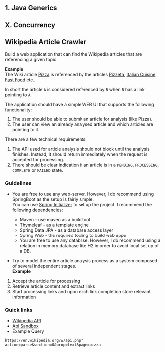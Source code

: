 ## 1. Java Generics

## X. Concurrency


## Wikipedia Article Crawler

Build a web application that can find the Wikipedia articles that are referencing a given topic.

**Example**  
The Wiki article [Pizza](https://en.wikipedia.org/wiki/Pizza) is referenced by the articles
[Pizzeta](https://en.wikipedia.org/wiki/Pizzetta), [Italian Cuisine](https://en.wikipedia.org/wiki/Italian_cuisine)
[Fast Food](https://en.wikipedia.org/wiki/Fast_food) etc...

In short the article `A` is considered referenced by `B` when `B` has a link pointing to `A`.

The application should have a simple WEB UI that supports the following functionality:
1. The user should be able to submit an article for analysis (like Pizza).
2. The user can view an already analysed article and which articles are pointing to it. 

There are a few technical requirements:
1. The API used for article analysis should not block until the analysis finishes. Instead, it should return immediately when the request is accepted for processing.
2. There should be clear indication if an article is in a `PENDING`, `PROCESSING`, `COMPLETE` or `FAILED` state.
    

### Guidelines
- You are free to use any web-server. However, I do recommend using SpringBoot as the setup is fairly simple.  
You can use [Spring Initializer](https://start.spring.io/) to set up the project. I recommend the following dependencies: 
    - Maven - use maven as a build tool
    - Thymeleaf - as a template engine
    - Spring Data JPA - as a database access layer
    - Spring Web - the required tooling to build web apps
    - You are free to use any database. However, I do recommend using a relation in memory database like H2 in order to avoid local set up of a DB.

- Try to model the entire article analysis process as a system composed of several independent stages.  
**Example**  
1. Accept the article for processing
2. Retrieve article content and extract links
3. Start processing links and upon each link completion store relevant information


### Quick links

- [Wikipedia API](https://www.mediawiki.org/wiki/API:Main_page)
- [Api Sandbox](https://www.mediawiki.org/wiki/Special:ApiSandbox#action=query&list=search&srsearch=meaning)
- Example Query
```
https://en.wikipedia.org/w/api.php?action=parse&section=0&prop=text&page=pizza
```